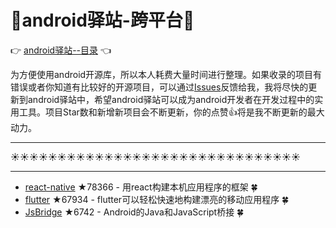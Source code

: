 # :running:android驿站-跨平台:running:
:point_right: [android驿站--目录](https://github.com/enChenging/android_posthouse) :point_left:  

为方便使用android开源库，所以本人耗费大量时间进行整理。如果收录的项目有错误或者你知道有比较好的开源项目，可以通过[Issues](https://github.com/enChenging/android_posthouse/issues)反馈给我，我将尽快的更新到android驿站中，希望android驿站可以成为android开发者在开发过程中的实用工具。项目Star数和新增新项目会不断更新，你的点赞:+1:将是我不断更新的最大动力。
 
<HR style="FILTER: progid:DXImageTransform.Microsoft.Shadow(color:#987cb9,direction:145,strength:15)" width="100%" color=#987cb9 SIZE=1>
  
:sunny::sunny::sunny::sunny::sunny::sunny::sunny::sunny::sunny::sunny::sunny::sunny::sunny::sunny::sunny::sunny::sunny::sunny::sunny::sunny::sunny::sunny::sunny::sunny::sunny::sunny::sunny::sunny::sunny::sunny::sunny:
<HR style="FILTER: progid:DXImageTransform.Microsoft.Shadow(color:#987cb9,direction:145,strength:15)" width="100%" color=#987cb9 SIZE=1>
  
  
- [react-native](https://github.com/facebook/react-native) ★78366 - 用react构建本机应用程序的框架 :four_leaf_clover: 
- [flutter](https://github.com/flutter/flutter) ★67934 - flutter可以轻松快速地构建漂亮的移动应用程序 :four_leaf_clover: 
- [JsBridge](https://github.com/lzyzsd/JsBridge) ★6742 - Android的Java和JavaScript桥接 :four_leaf_clover: 


